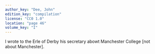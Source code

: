 ```yaml
---
author_key: "Dee, John"
edition_key: "compilation"
license: "CC0 1.0"
location: "page 46"
volume_key: "I"
---
```

I wrote to the Erle of Derby his secretary abowt Manchester College [not about
Manchester].
